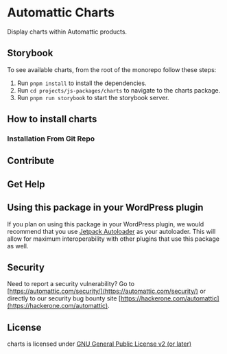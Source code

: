 # Automattic Charts

Display charts within Automattic products.

## Storybook

To see available charts, from the root of the monorepo follow these steps:

1. Run `pnpm install` to install the dependencies.
2. Run `cd projects/js-packages/charts` to navigate to the charts package.
3. Run `pnpm run storybook` to start the storybook server.

## How to install charts

### Installation From Git Repo

## Contribute

## Get Help

## Using this package in your WordPress plugin

If you plan on using this package in your WordPress plugin, we would recommend that you use [Jetpack Autoloader](https://packagist.org/packages/automattic/jetpack-autoloader) as your autoloader. This will allow for maximum interoperability with other plugins that use this package as well.

## Security

Need to report a security vulnerability? Go to [https://automattic.com/security/](https://automattic.com/security/) or directly to our security bug bounty site [https://hackerone.com/automattic](https://hackerone.com/automattic).

## License

charts is licensed under [GNU General Public License v2 (or later)](./LICENSE.txt)

